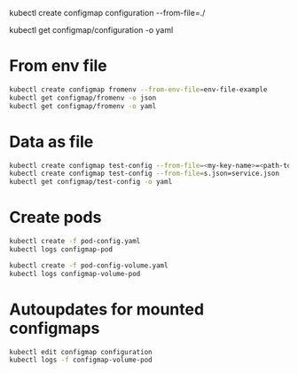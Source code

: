 kubectl create configmap configuration --from-file=./

kubectl get configmap/configuration -o yaml

# From env file
```sh
kubectl create configmap fromenv --from-env-file=env-file-example
kubectl get configmap/fromenv -o json
kubectl get configmap/fromenv -o yaml
```
# Data as file

```sh
kubectl create configmap test-config --from-file=<my-key-name>=<path-to-file>
kubectl create configmap test-config --from-file=s.json=service.json
kubectl get configmap/test-config -o yaml
```
# Create pods

```sh
kubectl create -f pod-config.yaml
kubectl logs configmap-pod
```

```sh
kubectl create -f pod-config-volume.yaml
kubectl logs configmap-volume-pod
```

# Autoupdates for mounted configmaps
```sh
kubectl edit configmap configuration
kubectl logs -f configmap-volume-pod
```
